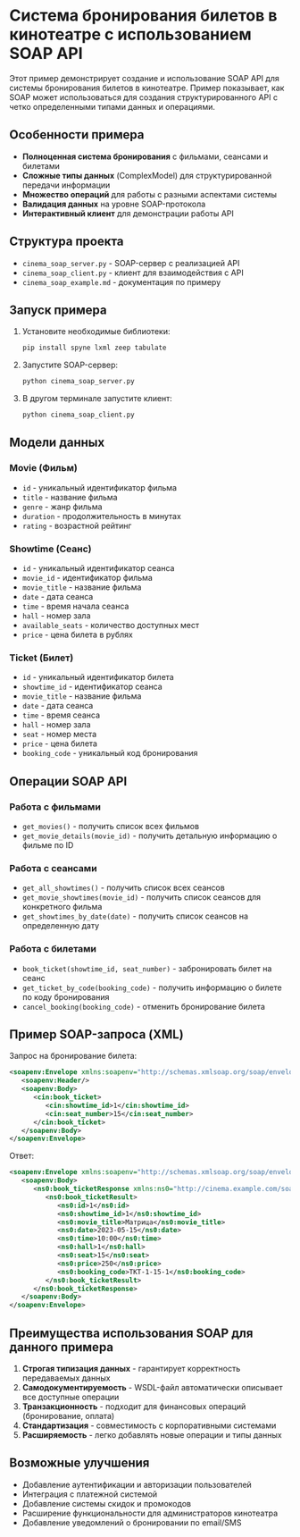 # Система бронирования билетов в кинотеатре с использованием SOAP API

Этот пример демонстрирует создание и использование SOAP API для системы бронирования билетов в кинотеатре. Пример показывает, как SOAP может использоваться для создания структурированного API с четко определенными типами данных и операциями.

## Особенности примера

- **Полноценная система бронирования** с фильмами, сеансами и билетами
- **Сложные типы данных** (ComplexModel) для структурированной передачи информации
- **Множество операций** для работы с разными аспектами системы
- **Валидация данных** на уровне SOAP-протокола
- **Интерактивный клиент** для демонстрации работы API

## Структура проекта

- `cinema_soap_server.py` - SOAP-сервер с реализацией API
- `cinema_soap_client.py` - клиент для взаимодействия с API
- `cinema_soap_example.md` - документация по примеру

## Запуск примера

1. Установите необходимые библиотеки:
   ```bash
   pip install spyne lxml zeep tabulate
   ```

2. Запустите SOAP-сервер:
   ```bash
   python cinema_soap_server.py
   ```

3. В другом терминале запустите клиент:
   ```bash
   python cinema_soap_client.py
   ```

## Модели данных

### Movie (Фильм)
- `id` - уникальный идентификатор фильма
- `title` - название фильма
- `genre` - жанр фильма
- `duration` - продолжительность в минутах
- `rating` - возрастной рейтинг

### Showtime (Сеанс)
- `id` - уникальный идентификатор сеанса
- `movie_id` - идентификатор фильма
- `movie_title` - название фильма
- `date` - дата сеанса
- `time` - время начала сеанса
- `hall` - номер зала
- `available_seats` - количество доступных мест
- `price` - цена билета в рублях

### Ticket (Билет)
- `id` - уникальный идентификатор билета
- `showtime_id` - идентификатор сеанса
- `movie_title` - название фильма
- `date` - дата сеанса
- `time` - время сеанса
- `hall` - номер зала
- `seat` - номер места
- `price` - цена билета
- `booking_code` - уникальный код бронирования

## Операции SOAP API

### Работа с фильмами
- `get_movies()` - получить список всех фильмов
- `get_movie_details(movie_id)` - получить детальную информацию о фильме по ID

### Работа с сеансами
- `get_all_showtimes()` - получить список всех сеансов
- `get_movie_showtimes(movie_id)` - получить список сеансов для конкретного фильма
- `get_showtimes_by_date(date)` - получить список сеансов на определенную дату

### Работа с билетами
- `book_ticket(showtime_id, seat_number)` - забронировать билет на сеанс
- `get_ticket_by_code(booking_code)` - получить информацию о билете по коду бронирования
- `cancel_booking(booking_code)` - отменить бронирование билета

## Пример SOAP-запроса (XML)

Запрос на бронирование билета:

```xml
<soapenv:Envelope xmlns:soapenv="http://schemas.xmlsoap.org/soap/envelope/" xmlns:cin="http://cinema.example.com/soap">
   <soapenv:Header/>
   <soapenv:Body>
      <cin:book_ticket>
         <cin:showtime_id>1</cin:showtime_id>
         <cin:seat_number>15</cin:seat_number>
      </cin:book_ticket>
   </soapenv:Body>
</soapenv:Envelope>
```

Ответ:

```xml
<soapenv:Envelope xmlns:soapenv="http://schemas.xmlsoap.org/soap/envelope/">
   <soapenv:Body>
      <ns0:book_ticketResponse xmlns:ns0="http://cinema.example.com/soap">
         <ns0:book_ticketResult>
            <ns0:id>1</ns0:id>
            <ns0:showtime_id>1</ns0:showtime_id>
            <ns0:movie_title>Матрица</ns0:movie_title>
            <ns0:date>2023-05-15</ns0:date>
            <ns0:time>10:00</ns0:time>
            <ns0:hall>1</ns0:hall>
            <ns0:seat>15</ns0:seat>
            <ns0:price>250</ns0:price>
            <ns0:booking_code>TKT-1-15-1</ns0:booking_code>
         </ns0:book_ticketResult>
      </ns0:book_ticketResponse>
   </soapenv:Body>
</soapenv:Envelope>
```

## Преимущества использования SOAP для данного примера

1. **Строгая типизация данных** - гарантирует корректность передаваемых данных
2. **Самодокументируемость** - WSDL-файл автоматически описывает все доступные операции
3. **Транзакционность** - подходит для финансовых операций (бронирование, оплата)
4. **Стандартизация** - совместимость с корпоративными системами
5. **Расширяемость** - легко добавлять новые операции и типы данных

## Возможные улучшения

- Добавление аутентификации и авторизации пользователей
- Интеграция с платежной системой
- Добавление системы скидок и промокодов
- Расширение функциональности для администраторов кинотеатра
- Добавление уведомлений о бронировании по email/SMS